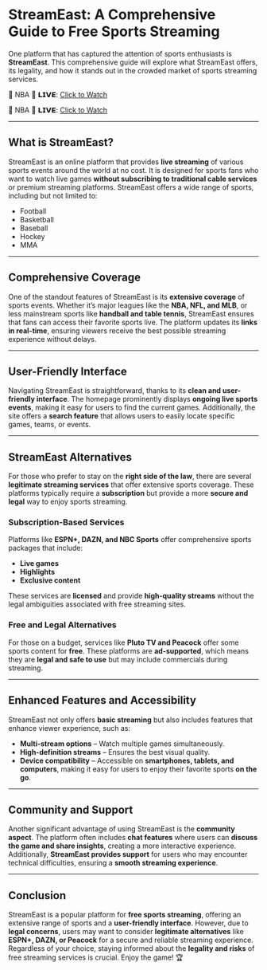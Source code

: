 # **StreamEast: A Comprehensive Guide to Free Sports Streaming**

One platform that has captured the attention of sports enthusiasts is **StreamEast**. This comprehensive guide will explore what StreamEast offers, its legality, and how it stands out in the crowded market of sports streaming services.

🔴 NBA 🔴 𝗟𝗜𝗩𝗘: [Click to Watch](https://buff-stream.club/nba/)

🔴 NBA 🔴 𝗟𝗜𝗩𝗘: [Click to Watch](https://buff-stream.club/nba/)

---

## **What is StreamEast?**

StreamEast is an online platform that provides **live streaming** of various sports events around the world at no cost. It is designed for sports fans who want to watch live games **without subscribing to traditional cable services** or premium streaming platforms. StreamEast offers a wide range of sports, including but not limited to:
- Football
- Basketball
- Baseball
- Hockey
- MMA

---

## **Comprehensive Coverage**

One of the standout features of StreamEast is its **extensive coverage** of sports events. Whether it’s major leagues like the **NBA, NFL, and MLB**, or less mainstream sports like **handball and table tennis**, StreamEast ensures that fans can access their favorite sports live. The platform updates its **links in real-time**, ensuring viewers receive the best possible streaming experience without delays.

---

## **User-Friendly Interface**

Navigating StreamEast is straightforward, thanks to its **clean and user-friendly interface**. The homepage prominently displays **ongoing live sports events**, making it easy for users to find the current games. Additionally, the site offers a **search feature** that allows users to easily locate specific games, teams, or events.

---

## **StreamEast Alternatives**

For those who prefer to stay on the **right side of the law**, there are several **legitimate streaming services** that offer extensive sports coverage. These platforms typically require a **subscription** but provide a more **secure and legal** way to enjoy sports streaming.

### **Subscription-Based Services**

Platforms like **ESPN+, DAZN, and NBC Sports** offer comprehensive sports packages that include:
- **Live games**
- **Highlights**
- **Exclusive content**

These services are **licensed** and provide **high-quality streams** without the legal ambiguities associated with free streaming sites.

### **Free and Legal Alternatives**

For those on a budget, services like **Pluto TV and Peacock** offer some sports content for **free**. These platforms are **ad-supported**, which means they are **legal and safe to use** but may include commercials during streaming.

---

## **Enhanced Features and Accessibility**

StreamEast not only offers **basic streaming** but also includes features that enhance viewer experience, such as:

- **Multi-stream options** – Watch multiple games simultaneously.
- **High-definition streams** – Ensures the best visual quality.
- **Device compatibility** – Accessible on **smartphones, tablets, and computers**, making it easy for users to enjoy their favorite sports **on the go**.

---

## **Community and Support**

Another significant advantage of using StreamEast is the **community aspect**. The platform often includes **chat features** where users can **discuss the game and share insights**, creating a more interactive experience. Additionally, **StreamEast provides support** for users who may encounter technical difficulties, ensuring a **smooth streaming experience**.

---

## **Conclusion**

StreamEast is a popular platform for **free sports streaming**, offering an extensive range of sports and a **user-friendly interface**. However, due to **legal concerns**, users may want to consider **legitimate alternatives** like **ESPN+, DAZN, or Peacock** for a secure and reliable streaming experience. Regardless of your choice, staying informed about the **legality and risks** of free streaming services is crucial. Enjoy the game! 🏆
